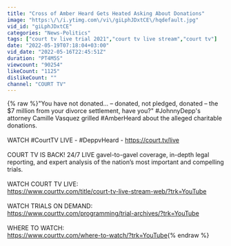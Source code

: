 ```yaml
---
title: "Cross of Amber Heard Gets Heated Asking About Donations"
image: "https:\/\/i.ytimg.com\/vi\/giLphJDxtCE\/hqdefault.jpg"
vid_id: "giLphJDxtCE"
categories: "News-Politics"
tags: ["court tv live trial 2021","court tv live stream","court tv"]
date: "2022-05-19T07:18:04+03:00"
vid_date: "2022-05-16T22:45:51Z"
duration: "PT4M5S"
viewcount: "90254"
likeCount: "1125"
dislikeCount: ""
channel: "COURT TV"
---
```

{% raw %}&quot;You have not donated... – donated, not pledged, donated – the $7 million from your divorce settlement, have you?&quot; #JohnnyDepp's attorney Camille Vasquez grilled #AmberHeard about the alleged charitable donations.<br /><br />WATCH #CourtTV LIVE - #DeppvHeard - <a rel="nofollow" target="blank" href="https://court.tv/live">https://court.tv/live</a><br /><br />COURT TV IS BACK! 24/7 LIVE gavel-to-gavel coverage, in-depth legal reporting, and expert analysis of the nation’s most important and compelling trials.<br /><br />WATCH COURT TV LIVE: <br /><a rel="nofollow" target="blank" href="https://www.courttv.com/title/court-tv-live-stream-web/?trk=YouTube">https://www.courttv.com/title/court-tv-live-stream-web/?trk=YouTube</a><br /><br />WATCH TRIALS ON DEMAND:<br /><a rel="nofollow" target="blank" href="https://www.courttv.com/programming/trial-archives/?trk=YouTube">https://www.courttv.com/programming/trial-archives/?trk=YouTube</a><br /><br />WHERE TO WATCH: <br /><a rel="nofollow" target="blank" href="https://www.courttv.com/where-to-watch/?trk=YouTube">https://www.courttv.com/where-to-watch/?trk=YouTube</a>{% endraw %}
